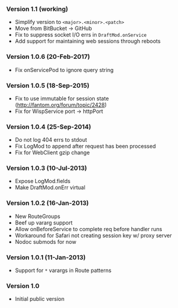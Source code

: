 ### Version 1.1 (working)
- Simplify version to `<major>.<minor>.<patch>`
- Move from BitBucket -> GitHub
- Fix to suppress socket I/O errs in `DraftMod.onService`
- Add support for maintaining web sessions through reboots

### Version 1.0.6 (20-Feb-2017)
- Fix onServicePod to ignore query string

### Version 1.0.5 (18-Sep-2015)
- Fix to use immutable for session state (http://fantom.org/forum/topic/2428)
- Fix for WispService port -> httpPort

### Version 1.0.4 (25-Sep-2014)
- Do not log 404 errs to stdout
- Fix LogMod to append after request has been processed
- Fix for WebClient gzip change

### Version 1.0.3 (10-Jul-2013)
- Expose LogMod.fields
- Make DraftMod.onErr virtual

### Version 1.0.2 (16-Jan-2013)
- New RouteGroups
- Beef up vararg support
- Allow onBeforeService to complete req before handler runs
- Workaround for Safari not creating session key w/ proxy server
- Nodoc submods for now

### Version 1.0.1 (11-Jan-2013)
- Support for `*` varargs in Route patterns

### Version 1.0
- Initial public version